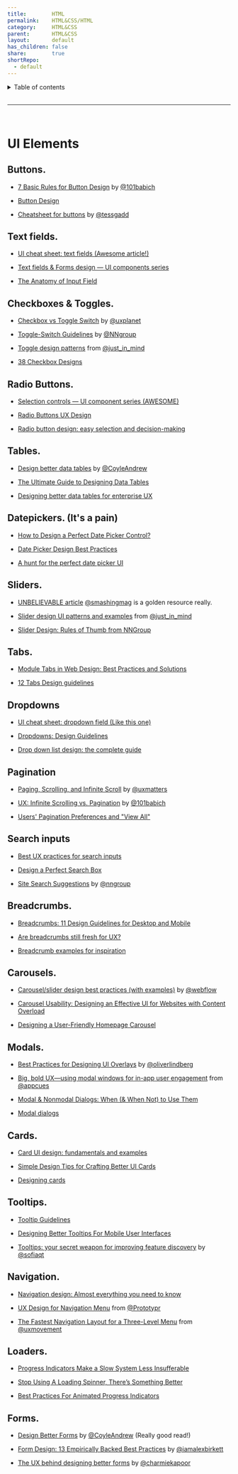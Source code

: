 ```yaml
---
title:        HTML  
permalink:    HTML&CSS/HTML  
category:     HTML&CSS  
parent:       HTML&CSS  
layout:       default  
has_children: false  
share:        true  
shortRepo:  
  - default        
---
```

  
<details markdown="block">            
<summary>            
Table of contents            
</summary>            
{: .text-delta }            
1. TOC            
{:toc}            
</details>            
  
<br/>            
  
***            
  
<br/>            
  
# UI Elements  
  
<div id="-post-rtjson-content" class="py-0 xs:ml-xs inline-block max-w-full">  
<h2 class="text-18 xs:text-20">Buttons.</h2><ul>  
      <li>  
    <p>  
    <a href="https://t.co/m7g1MQ1d3m" rel="noopener nofollow ugc" target="_blank">7 Basic Rules for Button Design</a> by <a href="https://twitter.com/101babich" rel="noopener nofollow ugc" target="_blank">@101babich</a>  
  </p>  
  </li><li>  
    <p>  
    <a href="https://t.co/srbgqAOvyV" rel="noopener nofollow ugc" target="_blank">Button Design</a>  
  </p>  
  </li><li>  
    <p>  
    <a href="https://t.co/4BXUNTEzIw" rel="noopener nofollow ugc" target="_blank">Cheatsheet for buttons</a> by <a href="https://twitter.com/tessgadd" rel="noopener nofollow ugc" target="_blank">@tessgadd</a>  
  </p>  
  </li>  
    </ul><h2 class="text-18 xs:text-20">Text fields.</h2><ul>  
      <li>  
    <p>  
    <a href="https://t.co/92eqmsxJz5" rel="noopener nofollow ugc" target="_blank">UI cheat sheet: text fields (Awesome article!)</a>  
  </p>  
  </li><li>  
    <p>  
    <a href="https://t.co/a5OAlsBYYz" rel="noopener nofollow ugc" target="_blank">Text fields &amp; Forms design — UI components series</a>  
  </p>  
  </li><li>  
    <p>  
    <a href="https://t.co/BzjdsNLbGp" rel="noopener nofollow ugc" target="_blank">The Anatomy of Input Field</a>  
  </p>  
  </li>  
    </ul><h2 class="text-18 xs:text-20">Checkboxes &amp; Toggles.</h2><ul>  
      <li>  
    <p>  
    <a href="https://t.co/2qwRITZ7xl" rel="noopener nofollow ugc" target="_blank">Checkbox vs Toggle Switch</a> by <a href="https://twitter.com/uxplanet" rel="noopener nofollow ugc" target="_blank">@uxplanet</a>  
  </p>  
  </li><li>  
    <p>  
    <a href="https://t.co/ftcHGs20zy" rel="noopener nofollow ugc" target="_blank">Toggle-Switch Guidelines</a> by <a href="https://twitter.com/NNgroup" rel="noopener nofollow ugc" target="_blank">@NNgroup</a>  
  </p>  
  </li><li>  
    <p>  
    <a href="https://t.co/jtc0K2esSa" rel="noopener nofollow ugc" target="_blank">Toggle design patterns</a> from <a href="https://twitter.com/just_in_mind" rel="noopener nofollow ugc" target="_blank">@just_in_mind</a>  
  </p>  
  </li><li>  
    <p>  
    <a href="https://t.co/xuuGxX4wle" rel="noopener nofollow ugc" target="_blank">38 Checkbox Designs</a>  
  </p>  
  </li>  
    </ul><h2 class="text-18 xs:text-20">Radio Buttons.</h2><ul>  
      <li>  
    <p>  
    <a href="https://t.co/iYM2TOwJJJ" rel="noopener nofollow ugc" target="_blank">Selection controls — UI component series (AWESOME)</a>  
  </p>  
  </li><li>  
    <p>  
    <a href="https://t.co/toIB4ATFsy" rel="noopener nofollow ugc" target="_blank">Radio Buttons UX Design</a>  
  </p>  
  </li><li>  
    <p>  
    <a href="https://t.co/ju5EKVnCCv" rel="noopener nofollow ugc" target="_blank">Radio button design: easy selection and decision-making</a>  
  </p>  
  </li>  
    </ul><h2 class="text-18 xs:text-20">Tables.</h2><ul>  
      <li>  
    <p>  
    <a href="https://t.co/LkviePrdOS" rel="noopener nofollow ugc" target="_blank">Design better data tables</a> by <a href="https://twitter.com/CoyleAndrew" rel="noopener nofollow ugc" target="_blank">@CoyleAndrew</a>  
  </p>  
  </li><li>  
    <p>  
    <a href="https://t.co/trFjRmCPsO" rel="noopener nofollow ugc" target="_blank">The Ultimate Guide to Designing Data Tables</a>  
  </p>  
  </li><li>  
    <p>  
    <a href="https://t.co/IjBCF2SB3P" rel="noopener nofollow ugc" target="_blank">Designing better data tables for enterprise UX</a>  
  </p>  
  </li>  
    </ul><h2 class="text-18 xs:text-20">Datepickers. (It's a pain)</h2><ul>  
      <li>  
    <p>  
    <a href="https://t.co/DMoKDpJ6Ri" rel="noopener nofollow ugc" target="_blank">How to Design a Perfect Date Picker Control?</a>  
  </p>  
  </li><li>  
    <p>  
    <a href="https://t.co/PXcZGQ66Zv" rel="noopener nofollow ugc" target="_blank">Date Picker Design Best Practices</a>  
  </p>  
  </li><li>  
    <p>  
    <a href="https://t.co/cF41bhB5dn" rel="noopener nofollow ugc" target="_blank">A hunt for the perfect date picker UI</a>  
  </p>  
  </li>  
    </ul><h2 class="text-18 xs:text-20">Sliders.</h2><ul>  
      <li>  
    <p>  
    <a href="https://t.co/NoSRmlHN1A" rel="noopener nofollow ugc" target="_blank">UNBELIEVABLE article</a> <a href="https://twitter.com/smashingmag" rel="noopener nofollow ugc" target="_blank">@smashingmag</a> is a golden resource really.  
  </p>  
  </li><li>  
    <p>  
    <a href="https://t.co/G8ymVAlh6l" rel="noopener nofollow ugc" target="_blank">Slider design UI patterns and examples</a> from <a href="https://twitter.com/just_in_mind" rel="noopener nofollow ugc" target="_blank">@just_in_mind</a>  
  </p>  
  </li><li>  
    <p>  
    <a href="https://t.co/0iXm3teB7F" rel="noopener nofollow ugc" target="_blank">Slider Design: Rules of Thumb from NNGroup</a>  
  </p>  
  </li>  
    </ul><h2 class="text-18 xs:text-20">Tabs.</h2><ul>  
      <li>  
    <p>  
    <a href="https://t.co/hLUpxfTUzf" rel="noopener nofollow ugc" target="_blank">Module Tabs in Web Design: Best Practices and Solutions</a>  
  </p>  
  </li><li>  
    <p>  
    <a href="https://t.co/HmPNXiNoLV" rel="noopener nofollow ugc" target="_blank">12 Tabs Design guidelines</a>  
  </p>  
  </li>  
    </ul><h2 class="text-18 xs:text-20">Dropdowns</h2><ul>  
      <li>  
    <p>  
    <a href="https://t.co/XMF5mE4jjc" rel="noopener nofollow ugc" target="_blank">UI cheat sheet: dropdown field (Like this one)</a>  
  </p>  
  </li><li>  
    <p>  
    <a href="https://t.co/wnqYIWvAxF" rel="noopener nofollow ugc" target="_blank">Dropdowns: Design Guidelines</a>  
  </p>  
  </li><li>  
    <p>  
    <a href="https://t.co/gRqNsCawTl" rel="noopener nofollow ugc" target="_blank">Drop down list design: the complete guide</a>  
  </p>  
  </li>  
    </ul><h2 class="text-18 xs:text-20">Pagination</h2><ul>  
      <li>  
    <p>  
    <a href="https://t.co/M4qLpZHwxV" rel="noopener nofollow ugc" target="_blank">Paging, Scrolling, and Infinite Scroll</a> by <a href="https://twitter.com/uxmatters" rel="noopener nofollow ugc" target="_blank">@uxmatters</a>  
  </p>  
  </li><li>  
    <p>  
    <a href="https://t.co/AZN4ttXUli" rel="noopener nofollow ugc" target="_blank">UX: Infinite Scrolling vs. Pagination</a> by <a href="https://twitter.com/101babich" rel="noopener nofollow ugc" target="_blank">@101babich</a>  
  </p>  
  </li><li>  
    <p>  
    <a href="https://t.co/h74qKS8emt" rel="noopener nofollow ugc" target="_blank">Users' Pagination Preferences and "View All"</a>  
  </p>  
  </li>  
    </ul><h2 class="text-18 xs:text-20">Search inputs</h2><ul>  
      <li>  
    <p>  
    <a href="https://t.co/g3qOCcYJ5U" rel="noopener nofollow ugc" target="_blank">Best UX practices for search inputs</a>  
  </p>  
  </li><li>  
    <p>  
    <a href="https://t.co/O5tt2zIXKq" rel="noopener nofollow ugc" target="_blank">Design a Perfect Search Box</a>  
  </p>  
  </li><li>  
    <p>  
    <a href="https://t.co/ua5Mfvqnk7" rel="noopener nofollow ugc" target="_blank">Site Search Suggestions</a> by <a href="https://twitter.com/nngroup" rel="noopener nofollow ugc" target="_blank">@nngroup</a>  
  </p>  
  </li>  
    </ul><h2 class="text-18 xs:text-20">Breadcrumbs.</h2><ul>  
      <li>  
    <p>  
    <a href="https://t.co/KQs8QvBJiS" rel="noopener nofollow ugc" target="_blank">Breadcrumbs: 11 Design Guidelines for Desktop and Mobile</a>  
  </p>  
  </li><li>  
    <p>  
    <a href="https://t.co/Zet4DHNEb6" rel="noopener nofollow ugc" target="_blank">Are breadcrumbs still fresh for UX?</a>  
  </p>  
  </li><li>  
    <p>  
    <a href="https://t.co/huUIxvox55" rel="noopener nofollow ugc" target="_blank">Breadcrumb examples for inspiration</a>  
  </p>  
  </li>  
    </ul><h2 class="text-18 xs:text-20">Carousels.</h2><ul>  
      <li>  
    <p>  
    <a href="https://t.co/TQsCzXfb3S" rel="noopener nofollow ugc" target="_blank">Carousel/slider design best practices (with examples)</a> by <a href="https://twitter.com/webflow" rel="noopener nofollow ugc" target="_blank">@webflow</a>  
  </p>  
  </li><li>  
    <p>  
    <a href="https://t.co/rv2II2WhM9" rel="noopener nofollow ugc" target="_blank">Carousel Usability: Designing an Effective UI for Websites with Content Overload</a>  
  </p>  
  </li><li>  
    <p>  
    <a href="https://t.co/XmNcvJL7jt" rel="noopener nofollow ugc" target="_blank">Designing a User-Friendly Homepage Carousel</a>  
  </p>  
  </li>  
    </ul><h2 class="text-18 xs:text-20">Modals.</h2><ul>  
      <li>  
    <p>  
    <a href="https://t.co/WxYMZhG61p" rel="noopener nofollow ugc" target="_blank">Best Practices for Designing UI Overlays</a> by <a href="https://twitter.com/oliverlindberg" rel="noopener nofollow ugc" target="_blank">@oliverlindberg</a>  
  </p>  
  </li><li>  
    <p>  
    <a href="https://t.co/uPVaJ1CLDk" rel="noopener nofollow ugc" target="_blank">Big, bold UX—using modal windows for in-app user engagement</a> from <a href="https://twitter.com/appcues" rel="noopener nofollow ugc" target="_blank">@appcues</a>  
  </p>  
  </li><li>  
    <p>  
    <a href="https://t.co/5GJw7sl3VL" rel="noopener nofollow ugc" target="_blank">Modal &amp; Nonmodal Dialogs: When (&amp; When Not) to Use Them</a>  
  </p>  
  </li><li>  
    <p>  
    <a href="https://t.co/TXEnv10keD" rel="noopener nofollow ugc" target="_blank">Modal dialogs</a>  
  </p>  
  </li>  
    </ul><h2 class="text-18 xs:text-20">Cards.</h2><ul>  
      <li>  
    <p>  
    <a href="https://t.co/22QfczOP7O" rel="noopener nofollow ugc" target="_blank">Card UI design: fundamentals and examples</a>  
  </p>  
  </li><li>  
    <p>  
    <a href="https://t.co/4oRf8kwvn8" rel="noopener nofollow ugc" target="_blank">Simple Design Tips for Crafting Better UI Cards</a>  
  </p>  
  </li><li>  
    <p>  
    <a href="https://t.co/nW1BQamhng" rel="noopener nofollow ugc" target="_blank">Designing cards</a>  
  </p>  
  </li>  
    </ul><h2 class="text-18 xs:text-20">Tooltips.</h2><ul>  
      <li>  
    <p>  
    <a href="https://t.co/Jct5q7ydeR" rel="noopener nofollow ugc" target="_blank">Tooltip Guidelines</a>  
  </p>  
  </li><li>  
    <p>  
    <a href="https://t.co/QUwNvDM3NI" rel="noopener nofollow ugc" target="_blank">Designing Better Tooltips For Mobile User Interfaces</a>  
  </p>  
  </li><li>  
    <p>  
    <a href="https://t.co/9XPdAFwR6s" rel="noopener nofollow ugc" target="_blank">Tooltips: your secret weapon for improving feature discovery</a> by <a href="https://twitter.com/sofiaqt" rel="noopener nofollow ugc" target="_blank">@sofiaqt</a>  
  </p>  
  </li>  
    </ul><h2 class="text-18 xs:text-20">Navigation.</h2><ul>  
      <li>  
    <p>  
    <a href="https://t.co/4NUG9KoLwN" rel="noopener nofollow ugc" target="_blank">Navigation design: Almost everything you need to know</a>  
  </p>  
  </li><li>  
    <p>  
    <a href="https://t.co/d3otgDaTMh" rel="noopener nofollow ugc" target="_blank">UX Design for Navigation Menu</a> from <a href="https://twitter.com/Prototypr" rel="noopener nofollow ugc" target="_blank">@Prototypr</a>  
  </p>  
  </li><li>  
    <p>  
    <a href="https://t.co/fNwZQzSFrb" rel="noopener nofollow ugc" target="_blank">The Fastest Navigation Layout for a Three-Level Menu</a> from <a href="https://twitter.com/uxmovement" rel="noopener nofollow ugc" target="_blank">@uxmovement</a>  
  </p>  
  </li>  
    </ul><h2 class="text-18 xs:text-20">Loaders.</h2><ul>  
      <li>  
    <p>  
    <a href="https://t.co/jOmtMPQ8nU" rel="noopener nofollow ugc" target="_blank">Progress Indicators Make a Slow System Less Insufferable</a>  
  </p>  
  </li><li>  
    <p>  
    <a href="https://t.co/0O0RBNyX0W" rel="noopener nofollow ugc" target="_blank">Stop Using A Loading Spinner, There’s Something Better</a>  
  </p>  
  </li><li>  
    <p>  
    <a href="https://t.co/lgLY2zJaPm" rel="noopener nofollow ugc" target="_blank">Best Practices For Animated Progress Indicators</a>  
  </p>  
  </li>  
    </ul><h2 class="text-18 xs:text-20">Forms.</h2><ul>  
      <li>  
    <p>  
    <a href="https://t.co/xJWs2vhuJQ" rel="noopener nofollow ugc" target="_blank">Design Better Forms</a> by <a href="https://twitter.com/CoyleAndrew" rel="noopener nofollow ugc" target="_blank">@CoyleAndrew</a> (Really good read!)  
  </p>  
  </li><li>  
    <p>  
    <a href="https://t.co/7ptPrcUQEq" rel="noopener nofollow ugc" target="_blank">Form Design: 13 Empirically Backed Best Practices</a> by <a href="https://twitter.com/iamalexbirkett" rel="noopener nofollow ugc" target="_blank">@iamalexbirkett</a>  
  </p>  
  </li><li>  
    <p>  
    <a href="https://t.co/nIV8MfUGLY" rel="noopener nofollow ugc" target="_blank">The UX behind designing better forms</a> by <a href="https://twitter.com/charmiekapoor" rel="noopener nofollow ugc" target="_blank">@charmiekapoor</a>  
  </p>  
  </div>